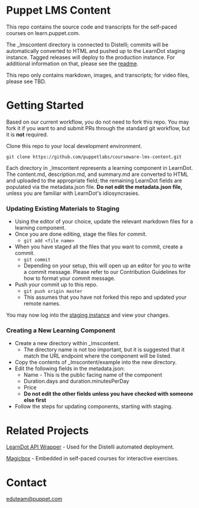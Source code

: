 Puppet LMS Content
=======================

This repo contains the source code and transcripts for the self-paced courses on learn.puppet.com.

The _lmscontent directory is connected to Distelli; commits will be automatically converted to HTML and pushed up to the LearnDot staging instance.  Tagged releases will deploy to the production instance.  For additional information on that, please see the [readme](_lmscontent/README.md).

This repo only contains markdown, images, and transcripts; for video files, please see TBD.

Getting Started
=======================

Based on our current workflow, you do not need to fork this repo.  You may fork it if you want to and submit PRs through the standard git workflow, but it is **not** required.

Clone this repo to your local development environment.

    git clone https://github.com/puppetlabs/courseware-lms-content.git
    
Each directory in _lmscontent represents a learning component in LearnDot.  The content.md, description.md, and summary.md are converted to HTML and uploaded to the appropriate field; the remaining LearnDot fields are populated via the metadata.json file.  **Do not edit the metadata.json file,** unless you are familiar with LearnDot's idiosyncrasies.

### Updating Existing Materials to Staging

* Using the editor of your choice, update the relevant markdown files for a learning component.
* Once you are done editing, stage the files for commit.
  * `git add <file name>`
* When you have staged all the files that you want to commit, create a commit.
  * `git commit`
  * Depending on your setup, this will open up an editor for you to write a commit message.  Please refer to our Contribution Guidelines for how to format your commit message.
* Push your commit up to this repo.
  * `git push origin master`
  * This assumes that you have not forked this repo and updated your remote names.

You may now log into the [staging instance](https://puppetlabs-staging.trainingrocket.com/) and view your changes.

### Creating a New Learning Component

* Create a new directory within _lmscontent.
  * The directory name is not too important, but it is suggested that it match the URL endpoint where the component will be listed.
* Copy the contents of _lmscontent/example into the new directory.
* Edit the following fields in the metadata.json:
  * Name - This is the public facing name of the component
  * Duration.days and duration.minutesPerDay
  * Price
  * **Do not edit the other fields unless you have checked with someone else first**
* Follow the steps for updating components, starting with staging.

Related Projects
=======================

[LearnDot API Wrapper](https://github.com/puppetlabs/learndot_api) - Used for the Distelli automated deployment.

[Magicbox](https://github.com/WhatsARanjit/magicbox) - Embedded in self-paced courses for interactive exercises.

Contact 
==========

eduteam@puppet.com
